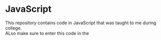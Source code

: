 # JavaScript
This repository contains code in JavaScript that was taught to me during college.
<br>
ALso make sure to enter this code in the <script> tag of the HTML file, to execute the code.
